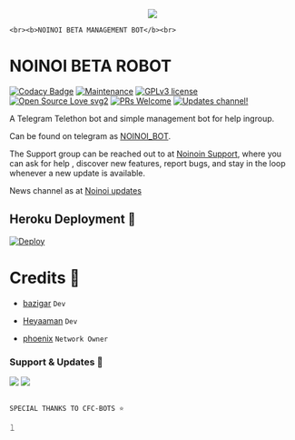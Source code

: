 <p align="center"><a href="https://t.me/NOINOI_BOT"><img src="https://telegra.ph/file/e14bf8bffc1ca6692678e.jpg"></a></p>

    <br><b>NOINOI BETA MANAGEMENT BOT</b><br>

</p>

# NOINOI BETA ROBOT

[![Codacy Badge](https://api.codacy.com/project/badge/Grade/6141417ceaf84545bab6bd671503df51)](https://app.codacy.com/gh/HYKO-xd/NOINOIBETA?utm_source=github.com&utm_medium=referral&utm_content=HYKO-XD/NOINOIBETA&utm_campaign=Badge_Grade_Settings)  [![Maintenance](https://img.shields.io/badge/Maintained%3F-yes-green.svg)](https://github.com/HYKO-XD/NOINOIROBOT/graphs/commit-activity) [![GPLv3 license](https://img.shields.io/badge/License-GPLv3-blue.svg)](https://perso.crans.org/besson/LICENSE.html) [![Open Source Love svg2](https://badges.frapsoft.com/os/v2/open-source.svg?v=103)](https://github.com/ellerbrock/open-source-badges/) [![PRs Welcome](https://img.shields.io/badge/PRs-welcome-brightgreen.svg?style=flat-square)](https://makeapullrequest.com) [![Updates channel!](https://img.shields.io/badge/Join%20Channel-!-red)](https://t.me/BAZIGARXD)

A Telegram Telethon bot and simple management bot for help ingroup.

Can be found on telegram as [NOINOI_BOT](https://t.me/NOINOI_BOT).

The Support group can be reached out to at [Noinoin Support](https://t.me/CFC_BOT_SUPPORT), where you can ask for help , discover new features, report bugs, and stay in the loop whenever a new update is available. 

News channel as at [Noinoi updates](https://t.me/BAZIGARXD)

## Heroku Deployment 💜

[![Deploy](https://www.herokucdn.com/deploy/button.svg)](https://heroku.com/deploy?template=https://github.com/hyko-xd/NoinoiRobot)

# Credits 💖

- [bazigar](https://github.com/hyko-xd) ``Dev``

- [Heyaaman](https://github.com/heyaaman) ``Dev``

- [phoenix](https://t.me/phoenixwarmed) ``Network Owner``

### Support & Updates 🎑

<a href="https://t.me/CFC_BOT_SUPPORT"><img src="https://img.shields.io/badge/Join-Group%20Support-blue.svg?style=for-the-badge&logo=Telegram"></a> <a href="https://t.me/BAZIGARXD"><img src="https://img.shields.io/badge/Join-Updates%20Channel-blue.svg?style=for-the-badge&logo=Telegram"></a>

```

SPECIAL THANKS TO CFC-BOTS ⭐

```


𝚕
